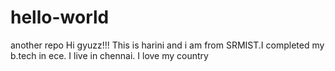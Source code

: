 # hello-world
another repo
Hi gyuzz!!!
This is harini and i am from SRMIST.I completed my b.tech in ece.
I live in chennai.
I love my country
